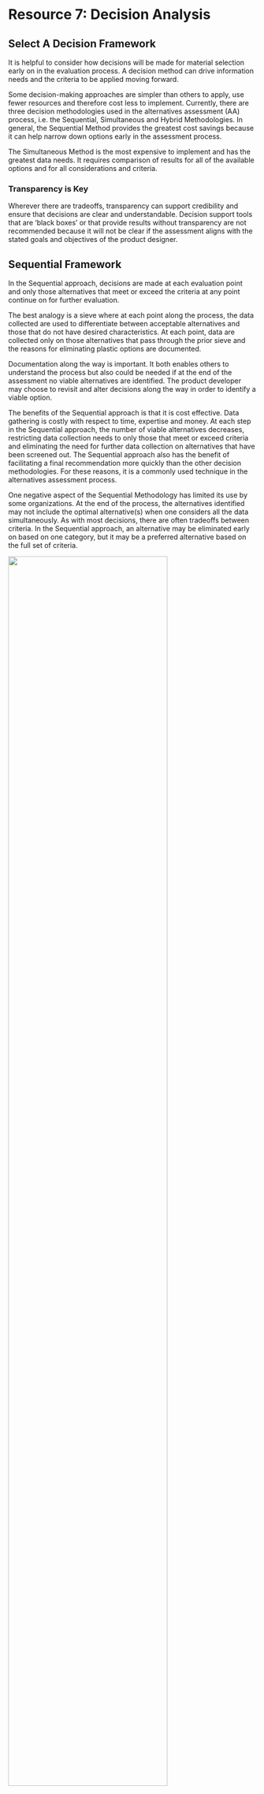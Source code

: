 # Resource 7: Decision Analysis

## Select A Decision Framework
It is helpful to consider how decisions will be made for material selection early on in the evaluation process. A decision method can drive information needs and the criteria to be applied moving forward.

Some decision-making approaches are simpler than others to apply, use fewer resources and therefore cost less to implement. Currently, there are three decision methodologies used in the alternatives assessment (AA) process, i.e. the Sequential, Simultaneous and Hybrid Methodologies. In general, the Sequential Method provides the greatest cost savings because it can help narrow down options early in the assessment process.

The Simultaneous Method is the most expensive to implement and has the greatest data needs. It requires comparison of results for all of the available options and for all considerations and criteria.

### Transparency is Key
Wherever there are tradeoffs, transparency can support credibility and ensure that decisions are clear and understandable.  Decision support tools that are ‘black boxes’ or that provide results without transparency are not recommended because it will not be clear if the assessment aligns with the stated goals and objectives of the product designer.

## Sequential Framework
In the Sequential approach, decisions are made at each evaluation point and only those alternatives that meet or exceed the criteria at any point continue on for further evaluation.

The best analogy is a sieve where at each point along the process, the data collected are used to differentiate between acceptable alternatives and those that do not have desired characteristics.  At each point, data are collected only on those alternatives that pass through the prior sieve and the reasons for eliminating plastic options are documented.

Documentation along the way is important. It both enables others to understand the process but also could be needed if at the end of the assessment no viable alternatives are identified. The product developer may choose to revisit and alter decisions along the way in order to identify a viable option.

The benefits of the Sequential approach is that it is cost effective.  Data gathering is costly with respect to time, expertise and money.  At each step in the Sequential approach, the number of viable alternatives decreases, restricting data collection needs to only those that meet or exceed criteria and eliminating the need for further data collection on alternatives that have been screened out.  The Sequential approach also has the benefit of facilitating a final recommendation more quickly than the other decision methodologies.  For these reasons, it is a commonly used technique in the alternatives assessment process.

One negative aspect of the Sequential Methodology has limited its use by some organizations.  At the end of the process, the alternatives identified may not include the optimal alternative(s) when one considers all the data simultaneously.  As with most decisions, there are often tradeoffs between criteria.  In the Sequential approach, an alternative may be eliminated early on based on one category, but it may be a preferred alternative based on the full set of criteria.

<img src="../assets/tool-decision-analysis/sequential-decision-analysis.png" width="80%">

Using the parameters of Hazard, Performance, Cost & Availability and Exposure, the above flow chart illustrates how the Sequential approach to decision support would help to identify preferred alternatives.

## Simultaneous Framework
 In the Simultaneous approach, data are collected on all alternatives for all relevant categories and criteria.  The product developer then creates a framework and a weighting scheme and documents the decision criteria. Using the data collected, all of the alternatives are compared against the desired criteria simultaneously.  When more than one material is found to be viable, additional criteria may be applied to further refine the preferred alternatives.

The benefit of the Simultaneous approach is that it retains more options throughout the decision-making process. The Simultaneous approach identifies materials with the lowest overall impact to human health and the environment. However, while optimized for an overall score, a material may be sub-optimal for any one category.

The negative side of the Simultaneous approach is that it is expensive and labor intensive because data are collected on all possible alternatives. In addition, the product developer must create ranking criteria against which all the alternatives are compared. Data gaps may become more of an issue because more data are needed. For these reasons, some organizations opt not to use the Simultaneous approach.

<img src="../assets/tool-decision-analysis/simultaneous-decision-analysis.png" width="80%">

Using the parameters of Hazard, Performance, Cost & Availability and Exposure, the above flow chart illustrates how the Simultaneous approach to decision support would help to identify preferred alternatives.

## Hybrid Framework
The Hybrid approach, as its name indicates, is a mixture of the Sequential and Simultaneous approaches.  In the Hybrid approach, the Sequential approach is used for a few criteria and the alternatives that remain at the end of that process are subjected to further evaluation using the Simultaneous approach. For example, an organization may decide to use the Sequential approach for the performance and toxicity evaluations. Only those chemicals or materials that meet or exceed the performance requirements are submitted for a toxicity evaluation.  Upon completion of the toxicity evaluation, only those chemicals or materials that meet or exceed toxicity requirements are evaluated using the Simultaneous approach for the remaining decision criteria. 

The Hybrid approach has the benefit of addressing to a degree the pros and cons identified for the Sequential and Simultaneous approaches.  By using the Sequential approach, cost and resource requirements are reduced by concentrating limited resources on the most viable candidates.  By using the Simultaneous approach, evaluation is conducted on a broader pool of alternatives. 

Because of its flexibility and its optimized use of resources, the Hybrid approach may be the preferred approach for evaluating alternatives.

<img src="../assets/tool-decision-analysis/hybrid-decision-analysis.png" width="80%">

The Hybrid Framework combines elements of the Sequential approach and the Simultaneous approach.  First the Sequential approach is used to rule out those options that fail the initial screening criteria.  Them the Simultaneous approach is used to compare all of the remaining options for all of the remaining criteria at the same time.

## Example
<img src="../assets/tool-decision-analysis/alternatives-flow-chart.png" width="80%">

Using the parameters of Hazard, Performance, Cost & Availability and Exposure, the above flow chart illustrates how the Hybrid approach to decision support would help to identify preferred alternatives.

### Tools and Resources
[Learn more about Decision Analysis on page 48 of the IC2 Guide, Image Source](http://theic2.org/article/download-pdf/file_name/IC2_AA_Guide_Version_1.1.pdf)
